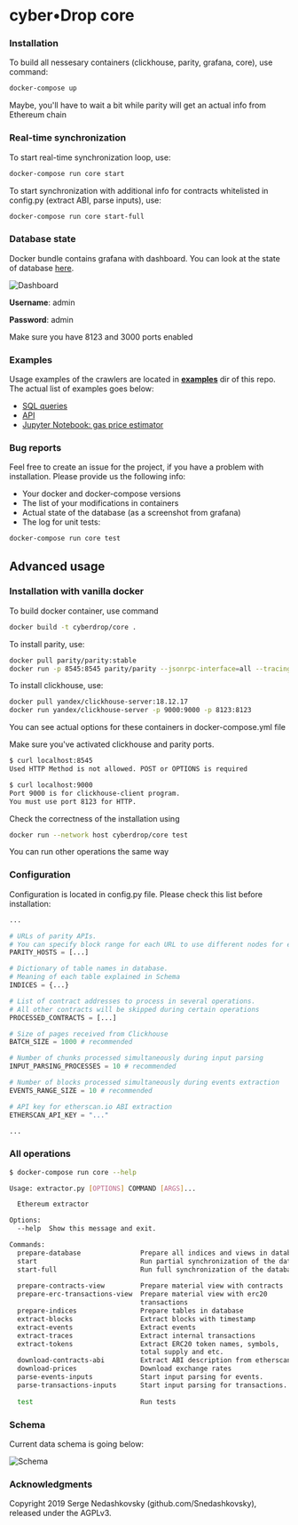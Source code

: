 # cyber•Drop core

### Installation

To build all nessesary containers (clickhouse, parity, grafana, core), use command:
```bash
docker-compose up
```

Maybe, you'll have to wait a bit while parity will get an actual info from Ethereum chain


### Real-time synchronization

To start real-time synchronization loop, use:
```bash
docker-compose run core start
```

To start synchronization with additional info for contracts whitelisted in config.py (extract ABI, parse inputs), use:
```bash
docker-compose run core start-full
```

### Database state

Docker bundle contains grafana with dashboard. You can look at the state of database [here](http://localhost:3000/dashboard/db/cyberdrop).

![Dashboard](./images/dashboard.png)

**Username**: admin

**Password**: admin

Make sure you have 8123 and 3000 ports enabled

### Examples

Usage examples of the crawlers are located in [**examples**](https://github.com/cyber-drop/ethereum_analytical_db/tree/master/examples) dir of this repo. The actual list of examples goes below:
- [SQL queries](https://github.com/cyber-drop/ethereum_analytical_db/tree/master/examples/sql_balances)
- [API](https://github.com/cyber-drop/ethereum_analytical_db/tree/master/examples/balances_api)
- [Jupyter Notebook: gas price estimator](https://github.com/cyber-drop/ethereum_analytical_db/tree/master/examples/gas_price_estimation)

### Bug reports

Feel free to create an issue for the project, if you have a problem with installation. 
Please provide us the following info:
- Your docker and docker-compose versions
- The list of your modifications in containers
- Actual state of the database (as a screenshot from grafana)
- The log for unit tests:
```bash
docker-compose run core test
```

## Advanced usage

### Installation with vanilla docker

To build docker container, use command

```bash
docker build -t cyberdrop/core .
```

To install parity, use:

```bash
docker pull parity/parity:stable
docker run -p 8545:8545 parity/parity --jsonrpc-interface=all --tracing=on
```

To install clickhouse, use:

```bash
docker pull yandex/clickhouse-server:18.12.17
docker run yandex/clickhouse-server -p 9000:9000 -p 8123:8123 
```

You can see actual options for these containers in docker-compose.yml file

Make sure you've activated clickhouse and parity ports. 

```bash
$ curl localhost:8545
Used HTTP Method is not allowed. POST or OPTIONS is required

$ curl localhost:9000
Port 9000 is for clickhouse-client program.
You must use port 8123 for HTTP.
```

Check the correctness of the installation using

```bash
docker run --network host cyberdrop/core test
```

You can run other operations the same way

### Configuration

Configuration is located in config.py file. Please check this list before installation:

```python
...

# URLs of parity APIs.
# You can specify block range for each URL to use different nodes for each request
PARITY_HOSTS = [...]

# Dictionary of table names in database.
# Meaning of each table explained in Schema
INDICES = {...}

# List of contract addresses to process in several operations.
# All other contracts will be skipped during certain operations
PROCESSED_CONTRACTS = [...]

# Size of pages received from Clickhouse
BATCH_SIZE = 1000 # recommended

# Number of chunks processed simultaneously during input parsing
INPUT_PARSING_PROCESSES = 10 # recommended

# Number of blocks processed simultaneously during events extraction
EVENTS_RANGE_SIZE = 10 # recommended

# API key for etherscan.io ABI extraction
ETHERSCAN_API_KEY = "..."

...
```

### All operations
```bash
$ docker-compose run core --help

Usage: extractor.py [OPTIONS] COMMAND [ARGS]...

  Ethereum extractor

Options:
  --help  Show this message and exit.

Commands:
  prepare-database               Prepare all indices and views in database
  start                          Run partial synchronization of the database.
  start-full                     Run full synchronization of the database
  
  prepare-contracts-view         Prepare material view with contracts
  prepare-erc-transactions-view  Prepare material view with erc20
                                 transactions
  prepare-indices                Prepare tables in database
  extract-blocks                 Extract blocks with timestamp
  extract-events                 Extract events
  extract-traces                 Extract internal transactions
  extract-tokens                 Extract ERC20 token names, symbols, 
                                 total supply and etc.
  download-contracts-abi         Extract ABI description from etherscan.io
  download-prices                Download exchange rates
  parse-events-inputs            Start input parsing for events.
  parse-transactions-inputs      Start input parsing for transactions.
  
  test                           Run tests
```

### Schema

Current data schema is going below:

![Schema](./images/schema.png)

### Acknowledgments

Copyright 2019 Serge Nedashkovsky (github.com/Snedashkovsky), released under the AGPLv3.
